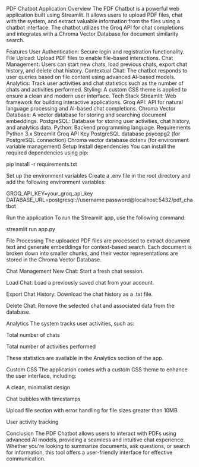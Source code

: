 PDF Chatbot Application
Overview
The PDF Chatbot is a powerful web application built using Streamlit. It allows users to upload PDF files, chat with the system, and extract valuable information from the files using a chatbot interface. The chatbot utilizes the Groq API for chat completions and integrates with a Chroma Vector Database for document similarity search.

Features
User Authentication: Secure login and registration functionality.
File Upload: Upload PDF files to enable file-based interactions.
Chat Management: Users can start new chats, load previous chats, export chat history, and delete chat history.
Contextual Chat: The chatbot responds to user queries based on file content using advanced AI-based models.
Analytics: Track user activities and chat statistics such as the number of chats and activities performed.
Styling: A custom CSS theme is applied to ensure a clean and modern user interface.
Tech Stack
Streamlit: Web framework for building interactive applications.
Groq API: API for natural language processing and AI-based chat completions.
Chroma Vector Database: A vector database for storing and searching document embeddings.
PostgreSQL: Database for storing user activities, chat history, and analytics data.
Python: Backend programming language.
Requirements
Python 3.x
Streamlit
Groq API Key
PostgreSQL database
psycopg2 (for PostgreSQL connection)
Chroma vector database
dotenv (for environment variable management)
Setup
Install dependencies You can install the required dependencies using pip:

pip install -r requirements.txt

Set up the environment variables Create a .env file in the root directory and add the following environment variables:

GROQ_API_KEY=your_groq_api_key DATABASE_URL=postgresql://username:password@localhost:5432/pdf_chatbot

Run the application To run the Streamlit app, use the following command:

streamlit run app.py

File Processing The uploaded PDF files are processed to extract document text and generate embeddings for context-based search. Each document is broken down into smaller chunks, and their vector representations are stored in the Chroma Vector Database.

Chat Management New Chat: Start a fresh chat session.

Load Chat: Load a previously saved chat from your account.

Export Chat History: Download the chat history as a .txt file.

Delete Chat: Remove the selected chat and associated data from the database.

Analytics The system tracks user activities, such as:

Total number of chats

Total number of activities performed

These statistics are available in the Analytics section of the app.

Custom CSS The application comes with a custom CSS theme to enhance the user interface, including:

A clean, minimalist design

Chat bubbles with timestamps

Upload file section with error handling for file sizes greater than 10MB

User activity tracking

Conclusion The PDF Chatbot allows users to interact with PDFs using advanced AI models, providing a seamless and intuitive chat experience. Whether you're looking to summarize documents, ask questions, or search for information, this tool offers a user-friendly interface for effective communication.